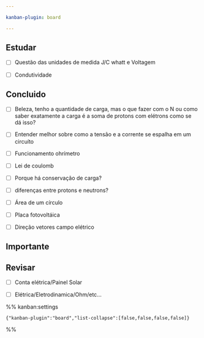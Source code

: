 ```yaml
---

kanban-plugin: board

---
```


## Estudar

- [ ] Questão das unidades de medida J/C whatt e Voltagem
- [ ] Condutividade


## Concluido

- [ ] Beleza, tenho a quantidade de carga, mas o que fazer com o N ou como saber exatamente a carga é a soma de protons com elétrons como se dá isso?
- [ ] Entender melhor sobre como a tensão e a corrente se espalha em um circuíto
- [ ] Funcionamento ohrímetro
- [ ] Lei de coulomb
- [ ] Porque há conservação de carga?
- [ ] diferenças entre protons e neutrons?
- [ ] Área de um círculo
- [ ] Placa fotovoltáica
- [ ] Direção vetores campo elétrico


## Importante



## Revisar

- [ ] Conta elétrica/Painel Solar
- [ ] Elétrica/Eletrodinamica/Ohm/etc...




%% kanban:settings
```
{"kanban-plugin":"board","list-collapse":[false,false,false,false]}
```
%%